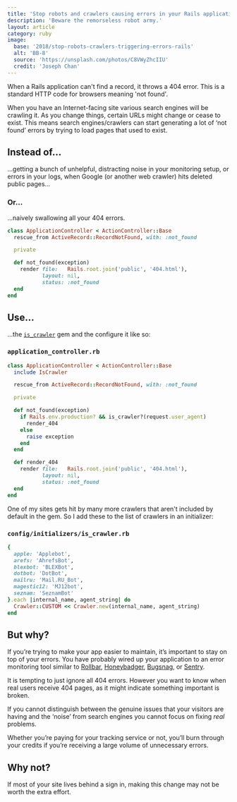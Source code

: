 ```yaml
---
title: 'Stop robots and crawlers causing errors in your Rails application'
description: 'Beware the remorseless robot army.'
layout: article
category: ruby
image:
  base: '2018/stop-robots-crawlers-triggering-errors-rails'
  alt: 'BB-8'
  source: 'https://unsplash.com/photos/C8VWyZhcIIU'
  credit: 'Joseph Chan'
---
```


When a Rails application can't find a record, it throws a 404 error. This is a standard HTTP code for browsers meaning 'not found'.

When you have an Internet-facing site various search engines will be crawling it. As you change things, certain URLs might change or cease to exist. This means search engines/crawlers can start generating a lot of ‘not found’ errors by trying to load pages that used to exist.


## Instead of…

...getting a bunch of unhelpful, distracting noise in your monitoring setup, or errors in your logs, when Google (or another web crawler) hits deleted public pages…


### Or...

...naively swallowing all your 404 errors.

```ruby
class ApplicationController < ActionController::Base
  rescue_from ActiveRecord::RecordNotFound, with: :not_found

  private

  def not_found(exception)
    render file:   Rails.root.join('public', '404.html'),
           layout: nil,
           status: :not_found
  end
end
```


## Use…

...the [`is_crawler`](https://github.com/ccashwell/is_crawler) gem and the configure it like so:

### `application_controller.rb`

```ruby
class ApplicationController < ActionController::Base
  include IsCrawler

  rescue_from ActiveRecord::RecordNotFound, with: :not_found

  private

  def not_found(exception)
    if Rails.env.production? && is_crawler?(request.user_agent)
      render_404
    else
      raise exception
    end
  end

  def render_404
    render file:   Rails.root.join('public', '404.html'),
           layout: nil,
           status: :not_found
  end
end
```

One of my sites gets hit by many more crawlers that aren't included by default in the gem. So I add these to the list of crawlers in an initializer:

### `config/initializers/is_crawler.rb`

```ruby
{
  apple: 'Applebot',
  arefs: 'AhrefsBot',
  blexbot: 'BLEXBot',
  dotbot: 'DotBot',
  mailru: 'Mail.RU_Bot',
  magestic12: 'MJ12bot',
  seznam: 'SeznamBot'  
}.each |internal_name, agent_string| do
  Crawler::CUSTOM << Crawler.new(internal_name, agent_string)
end
```


## But why?

If you’re trying to make your app easier to maintain, it’s important to stay on top of your errors. You have probably wired up your application to an error monitoring tool similar to [Rollbar](https://rollbar.com), [Honeybadger](https://honeybadger.io), [Bugsnag](https://bugsnag.com), or [Sentry](https://getsentry.com).

It is tempting to just ignore all 404 errors. However you want to know when real users receive 404 pages, as it might indicate something important is broken.

If you cannot distinguish between the genuine issues that your visitors are having and the ‘noise’ from search engines you cannot focus on fixing _real_ problems.

Whether you’re paying for your tracking service or not, you’ll burn through your credits if you’re receiving a large volume of unnecessary errors.


## Why not?

If most of your site lives behind a sign in, making this change may not be worth the extra effort.
